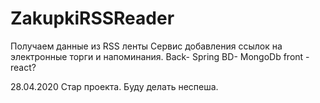 # ZakupkiRSSReader
Получаем данные из RSS ленты
Сервис добавления ссылок на электронные торги и напоминания. Back- Spring BD- MongoDb front -react?

28.04.2020 Стар проекта. Буду делать неспеша.
